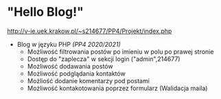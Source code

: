 # "Hello Blog!"
http://v-ie.uek.krakow.pl/~s214677/PP4/Projekt/index.php
* Blog w języku PHP *(PP4 2020/2021)*
    * Możliwość filtrowania postów po imieniu w polu po prawej stronie
    * Dostęp do "zaplecza" w sekcji login ("admin",214677)
    * Możliwość dodawania postów
    * Możliwość podglądania kontaktów
    * Możliość dodanie komentarzy pod postami
    * Możliwość kontakotowania poprzez formularz (Walidacja maila)
